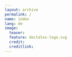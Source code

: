 ```yaml
---
layout: archive
permalink: /
name: index
lang: de
image:
  teaser: 
  feature: doctales-logo.svg
  credit: 
  creditlink: 
---
```


<style type="text/css">
.en:lang(en), .de:lang(fr) {
  font-weight: bold;
}
.tiles {
  display: block;
  width: 100%;
}
h1 {
  color: green;
}
</style>

